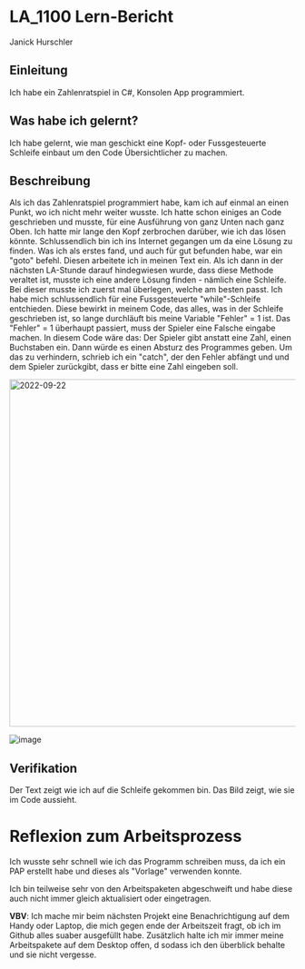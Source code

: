 # LA_1100 Lern-Bericht
Janick Hurschler

## Einleitung

Ich habe ein Zahlenratspiel in C#, Konsolen App programmiert.

## Was habe ich gelernt?

Ich habe gelernt, wie man geschickt eine Kopf- oder Fussgesteuerte Schleife einbaut um den Code Übersichtlicher zu machen.

## Beschreibung

Als ich das Zahlenratspiel programmiert habe, kam ich auf einmal an einen Punkt, wo ich nicht mehr weiter wusste. 
Ich hatte schon einiges an Code geschrieben und musste, für eine Ausführung von ganz Unten nach ganz Oben. Ich hatte mir lange den Kopf zerbrochen darüber, 
wie ich das lösen könnte. Schlussendlich bin ich ins Internet gegangen um da eine Lösung zu finden. Was ich als erstes fand, und auch für gut befunden
habe, war ein "goto" befehl. Diesen arbeitete ich in meinen Text ein. Als ich dann in der nächsten LA-Stunde darauf hindegwiesen wurde, dass diese Methode veraltet ist,
musste ich eine andere Lösung finden - nämlich eine Schleife. Bei dieser musste ich zuerst mal überlegen, welche am besten passt. Ich habe mich schlussendlich
für eine Fussgesteuerte "while"-Schleife entchieden.
Diese bewirkt in meinem Code, das alles, was in der Schleife geschrieben ist, so lange durchläuft bis meine Variable "Fehler" = 1 ist. Das "Fehler" = 1 überhaupt passiert,
muss der Spieler eine Falsche eingabe machen. In diesem Code wäre das: Der Spieler gibt anstatt eine Zahl, einen Buchstaben ein. Dann würde es einen Absturz des Programmes
geben. Um das zu verhindern, schrieb ich ein "catch", der den Fehler abfängt und und dem Spieler zurückgibt, dass er bitte eine Zahl eingeben soll.

<img width="612" alt="2022-09-22" src="https://user-images.githubusercontent.com/111045598/191694447-996302cc-95a6-424c-abff-853e4857c248.png">

![image](https://user-images.githubusercontent.com/111045598/191702388-d62639e8-c515-4b48-b0af-1ec96b1c4c4e.png)



## Verifikation

Der Text zeigt wie ich auf die Schleife gekommen bin. Das Bild zeigt, wie sie im Code aussieht. 

# Reflexion zum Arbeitsprozess

Ich wusste sehr schnell wie ich das Programm schreiben muss, da ich ein PAP erstellt habe und dieses als "Vorlage" verwenden konnte.

Ich bin teilweise sehr von den Arbeitspaketen abgeschweift und habe diese auch nicht immer gleich aktualisiert oder eingetragen.

**VBV**: Ich mache mir beim nächsten Projekt eine Benachrichtigung auf dem Handy oder Laptop, die mich gegen ende der Arbeitszeit fragt, ob ich im Github alles suaber ausgefüllt habe. Zusätzlich halte ich mir immer meine Arbeitspakete auf dem Desktop offen, d
sodass ich den überblick behalte und sie nicht vergesse.

